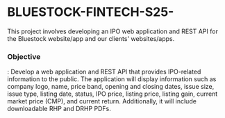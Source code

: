# BLUESTOCK-FINTECH-S25-
This project involves developing an IPO web application and REST API for the Bluestock website/app and our clients' websites/apps.
<br>
<h3>Objective</h3>:
Develop a web application and REST API that provides IPO-related information to the public. The
application will display information such as company logo, name, price band, opening and closing
dates, issue size, issue type, listing date, status, IPO price, listing price, listing gain, current market
price (CMP), and current return. Additionally, it will include downloadable RHP and DRHP PDFs.
